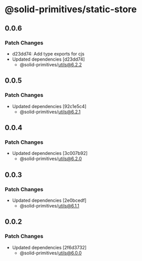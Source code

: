 # @solid-primitives/static-store

## 0.0.6

### Patch Changes

- d23dd74: Add type exports for cjs
- Updated dependencies [d23dd74]
  - @solid-primitives/utils@6.2.2

## 0.0.5

### Patch Changes

- Updated dependencies [92c1e5c4]
  - @solid-primitives/utils@6.2.1

## 0.0.4

### Patch Changes

- Updated dependencies [3c007b92]
  - @solid-primitives/utils@6.2.0

## 0.0.3

### Patch Changes

- Updated dependencies [2e0bcedf]
  - @solid-primitives/utils@6.1.1

## 0.0.2

### Patch Changes

- Updated dependencies [2f6d3732]
  - @solid-primitives/utils@6.0.0
